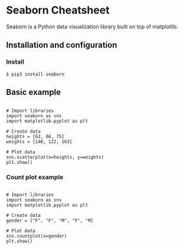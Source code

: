 
# Seaborn Cheatsheet

Seaborn is a Python data visualization library built on top of matplotlib.

## Installation and configuration

### Install

`$ pip3 install seaborn`

## Basic example

~~~

# Import libraries
import seaborn as sns
import matplotlib.pyplot as plt

# Create data
heights = [62, 66, 75]
weights = [140, 122, 163]

# Plot data
sns.scatterplot(x=heights, y=weights)
plt.show()

~~~

### Count plot example

~~~

# Import libraries
import seaborn as sns
import matplotlib.pyplot as plt

# Create data
gender = ["F", "F", "M", "F", "M]

# Plot data
sns.countplot(x=gender)
plt.show()

~~~


